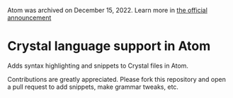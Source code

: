 Atom was archived on December 15, 2022. Learn more in [the official announcement](https://github.blog/2022-06-08-sunsetting-atom/)

# Crystal language support in Atom

Adds syntax highlighting and snippets to Crystal files in Atom.

Contributions are greatly appreciated. Please fork this repository and open a
pull request to add snippets, make grammar tweaks, etc.
